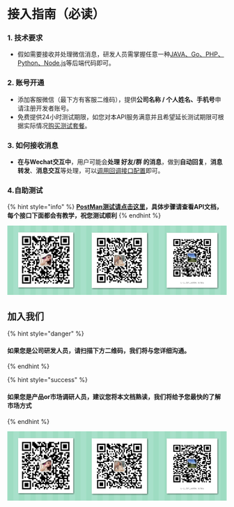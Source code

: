 # 接入指南（必读）

### 1. 技术要求

* 假如需要接收并处理微信消息，研发人员需掌握任意一种[JAVA、Go、PHP、Python、Node.js](https://baike.baidu.com/item/计算机编程语言)等后端代码即可。

### 2. 账号开通

* 添加客服微信（最下方有客服二维码），提供**公司名称 / 个人姓名、手机号**申请注册开发者账号。
* 免费提供24小时测试期限，如您对本API服务满意并且希望延长测试期限可根据实际情况[购买测试套餐](https://docs.wkteam.cn/gou-mai-shuo-ming)。

### 3. 如何接收消息

* **在与Wechat交互中**，用户可能会**处理 好友/群 的消息**，做到**自动回复**，**消息转发**、**消息交互**等处理，可以[调用回调接口配置](https://docs.wkteam.cn/api-wen-dang/xiao-xi-jie-shou/huo-qu-hui-tiao-xiao-xi/she-zhi-http-hui-tiao-di-zhi)即可。 

### 4.自助测试

{% hint style="info" %}
[**PostMan测试请点击这里**](https://explore.postman.com/user/DCZoyMjyDryaJCD)**，具体步骤请查看API文档，每个接口下面都会有教学，祝您测试顺利**
{% endhint %}

![](.gitbook/assets/image%20%2839%29.png)

## 加入我们   <a id="join-us"></a>

{% hint style="danger" %}
#### 如果您是公司研发人员，请扫描下方二维码，我们将与您详细沟通。
{% endhint %}

{% hint style="success" %}
#### 如果您是产品or市场调研人员，建议您将本文档熟读，我们将给予您最快的了解市场方式
{% endhint %}

![       &#x552E;&#x524D;&#x5BA2;&#x670D;-&#x53EF;&#x53EF;                                         &#x552E;&#x524D;&#x5BA2;&#x670D;-&#x5C0F;&#x8BFA;                                  &#x4EA7;&#x54C1;&#x8D1F;&#x8D23;&#x4EBA;-&#x674E;&#x7ECF;&#x7406;](.gitbook/assets/image%20%2840%29.png)



